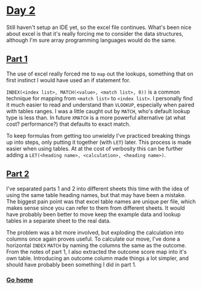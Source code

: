 # [Day 2](https://adventofcode.com/2022/day/2)

Still haven't setup an IDE yet, so the excel file continues. What's been nice about excel is that it's really forcing me to consider the data structures, although I'm sure array programming languages would do the same. 

## [Part 1](https://adventofcode.com/2022/day/2#part1)

The use of excel really forced me to `map` out the lookups, something that on first instinct I would have used an if statement for. 

`INDEX(<index list>, MATCH(<value>, <match list>, 0))` is a common technique for mapping from `<match list>` to `<index list>`. 
I personally find it much easier to read and understand than `VLOOKUP`, especially when paired with tables ranges. I was a little caught out by `MATCH`, who's default lookup type is less than. In future `XMATCH` is a more powerful alternative (at what cost? performance?) that defaults to exact match.

To keep formulas from getting too unwieldy I've practiced breaking things up into steps, only putting it together (with `LET`) later. This process is made easier  when using tables. At at the cost of verbosity this can be further  adding a `LET(<heading name>, <calculation>, <heading name>)`.

## [Part 2](https://adventofcode.com/2022/day/2#part2)

I've separated parts 1 and 2 into different sheets this time with the idea of using the same table heading names, but that may have been a mistake. The biggest pain point was that excel table names are unique per file, which makes sense since you can refer to them from different sheets. It would have probably been better to move keep the example data and lookup tables in a separate sheet to the real data.

The problem was a bit more involved, but exploding the calculation into columns once again proves useful. To calculate our move, I've done a horizontal `INDEX` `MATCH` by naming the columns the same as the outcome. From the notes of part 1, I also extracted the outcome score map into it's own table. Introducing an outcome column made things a lot simpler, and should have probably been something I did in part 1.

### [Go home](../README.md)
